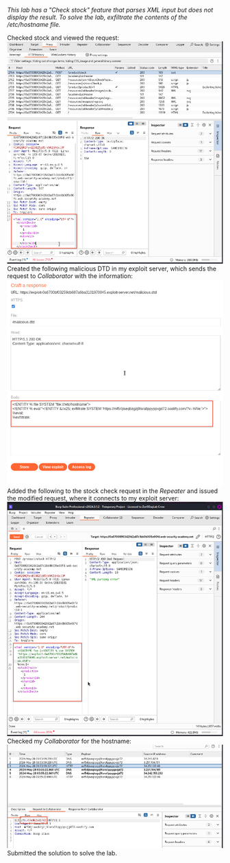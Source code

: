 *This lab has a "Check stock" feature that parses XML input but does not display the result.
To solve the lab, exfiltrate the contents of the /etc/hostname file.*

Checked stock and viewed the request:
![Screenshot 2024-05-28 at 11.25.03 AM](images/Screenshot%202024-05-28%20at%2011.25.03%20AM.png)
Created the following malicious DTD in my exploit server, which sends the request to *Collaborator* with the information:
![Screenshot 2024-05-28 at 11.56.11 AM](images/Screenshot%202024-05-28%20at%2011.56.11%20AM.png)
Added the following to the stock check request in the *Repeater* and issued the modified request, where it connects to my exploit server:
![Screenshot 2024-05-28 at 11.57.26 AM](images/Screenshot%202024-05-28%20at%2011.57.26%20AM.png)
Checked my *Collaborator* for the hostname:
![Screenshot 2024-05-28 at 11.58.18 AM](images/Screenshot%202024-05-28%20at%2011.58.18%20AM.png)
Submitted the solution to solve the lab.
